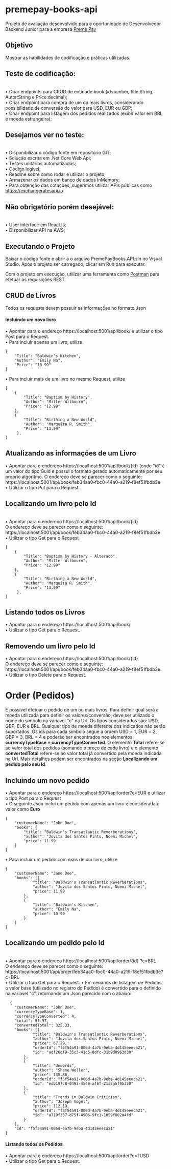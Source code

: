 # premepay-books-api
Projeto de avaliação desenvolvido para a oportunidade de Desenvolvedor Backend Junior para a empresa [Preme Pay](https://premepay.com/)

## Objetivo
Mostrar as habilidades de codificação e práticas utilizadas.

## Teste de codificação:
<br>•	Criar endpoints para CRUD de entidade book (id:number, title:String, Autor:String e Price:decimal); 
<br>•	Criar endpoint para compra de um ou mais livros, considerando possibilidade de conversão do valor para USD, EUR ou GBP;
<br>•	Criar endpoint para listagem dos pedidos realizados (exibir valor em BRL e moeda estrangeira);
 
## Desejamos ver no teste:
<br>•	Disponibilizar o código fonte em repositório GIT;
<br>•	Solução escrita em .Net Core Web Api;
<br>•	Testes unitários automatizados;
<br>•	Código legível;
<br>•	Readme sobre como rodar e utilizar o projeto;
<br>•	Armazenar os dados em banco de dados InMemory;
<br>•	Para obtenção das cotações, sugerimos utilizar APIs públicas como https://exchangeratesapi.io
 
## Não obrigatório porém desejável:
<br>•	User interface em React.js;
<br>•	Disponibilizar API na AWS;

## Executando o Projeto 
Baixar o código fonte e abrir a o arquivo PremePayBooks.API.sln no Visual Studio. Após o projeto ser carregado, clicar em Run para executar.

Com o projeto em execução, utilizar uma ferramenta como [Postman](https://www.postman.com/) para efetuar as requisições REST. 
<br/>
## CRUD de Livros
Todos os requests devem possuir as informações no formato Json

#### Incluindo um novo livro
• Apontar para o endereço https://localhost:5001/api/book/ e utilizar o tipo Post para o Request.
<br>• Para incluir apenas um livro, utilize
```
{
    "Title": "Baldwin's Kitchen",
    "Author": "Emily Na",
    "Price": "10.99"
}
```
• Para incluir mais de um livro no mesmo Request, utilize
```
[
	{
	    "Title": "Baptism by History",
	    "Author": "Miller Wilbourn",
	    "Price": "12.99"
	},
	{
	    "Title": "Birthing a New World",
	    "Author": "Marquita R. Smith",
	    "Price": "13.99"
	 },
]
```

## Atualizando as informações de um Livro
• Apontar para o endereço https://localhost:5001/api/book/{id} (onde "id" é um valor do tipo Guid e possui o formato gerado automaticamente por seu proprio algoritmo. 
O endereço deve se parecer como o seguinte: https://localhost:5001/api/book/feb34aa0-fbc0-44a0-a219-f8ef51fbdb3e
<br>• Utilizar o tipo Put para o Request.

## Localizando um livro pelo Id
<br>• Apontar para o endereço https://localhost:5001/api/book/{id} 
<br>O endereço deve se parecer como o seguinte: https://localhost:5001/api/book/feb34aa0-fbc0-44a0-a219-f8ef51fbdb3e
<br>• Utilizar o tipo Get para o Request
```
[
	{
	    "Title": "Baptism by History - Alterado",
	    "Author": "Miller Wilbourn",
	    "Price": "12.99"
	},
	{
	    "Title": "Birthing a New World",
	    "Author": "Marquita R. Smith",
	    "Price": "13.99"
	 },
]
```

## Listando todos os Livros
• Apontar para o endereço https://localhost:5001/api/book/
<br>• Utilizar o tipo Get para o Request.

## Removendo um livro pelo Id
• Apontar para o endereço https://localhost:5001/api/book/{id} 
<br>O endereço deve se parecer como o seguinte: https://localhost:5001/api/book/feb34aa0-fbc0-44a0-a219-f8ef51fbdb3e.
<br>• Utilizar o tipo Delete para o Request.


# Order (Pedidos)
É possível efetuar o pedido de um ou mais livros.
Para definir qual será a moeda utilizada para definir os valores/conversão, deve ser utilizado o nome do simbolo na variavel "c" na Url. Os tipos considerados são: USD, GBP, EUR e BRL. Qualquer tipo de moeda diferente dos indicados não serão suportados. Os ids para cada simbolo segue a ordem USD = 1, EUR = 2,  GBP = 3,   BRL = 4 e poderão ser encontrados nos elementos **currencyTypeBase** e **currencyTypeConverted**.
O elemento **Total**  refere-se ao valor total dos pedidos (somando o preço de cada livro) e o elemento **convertedTotal**  refere-se ao valor total já convertido pela moeda indicada na Url. Mais detalhes podem ser encontrados na seção **Localizando um pedido pelo seu Id**.

## Incluindo um novo pedido
• Apontar para o endereço https://localhost:5001/api/order?c=EUR e utilizar o tipo Post para o Request
<br>• O seguinte Json inclui um pedido com apenas um livro e considerada o valor como **Euro**
```
{
    "customerName": "John Doe",
    "books": {
        "title": "Baldwin's Transatlantic Reverberations",
        "author": "Jovita dos Santos Pinto, Noemi Michel",
        "price": 11.99
    }
}
```

• Para incluir um pedido com mais de um livro, utilize
```
{
    "customerName": "Jane Doe",
    "books": [{
            "title": "Baldwin's Transatlantic Reverberations",
            "author": "Jovita dos Santos Pinto, Noemi Michel",
            "price": 11.99
        },
        {
            "title": "Baldwin's Kitchen",
            "author": "Emily Na",
            "price": 10.99
        }
    ]
}
```

## Localizando um pedido pelo Id
<br>• Apontar para o endereço https://localhost:5001/api/order/{id} ?c=BRL
<br>O endereço deve se parecer como o seguinte: https://localhost:5001/api/order/feb34aa0-fbc0-44a0-a219-f8ef51fbdb3e?c=BRL
<br>• Utilizar o tipo Get para o Request.
• Em cenários de listagem de Pedidos, o valor base (utilizado no registro do Pedido) é convertido para o definido na variavel "c", retornando um Json parecido com o abaixo:
```
  {
    "customerName": "John Doe",
    "currencyTypeBase": 1,
    "currencyTypeConverted": 4,
    "total": 57.97,
    "convertedTotal": 325.33,
    "books": [{
            "title": "Baldwin's Transatlantic Reverberations",
            "author": "Jovita dos Santos Pinto, Noemi Michel",
            "price": 67.29,
            "orderId": "f5f54a91-006d-4a7b-9eba-4d145eeeca21",
            "id": "adf26df9-35c3-41c5-8dfc-31b9d0963d30"
        },
        {
            "title": "Unwords",
            "author": "Shane Weller",
            "price": 145.86,
            "orderId": "f5f54a91-006d-4a7b-9eba-4d145eeeca21",
            "id": "edb197c8-0493-4549-af6f-21a2a5f95350"
        },
        {
            "title": "Trends in Baldwin Criticism",
            "author": "Joseph Vogel",
            "price": 112.19,
            "orderId": "f5f54a91-006d-4a7b-9eba-4d145eeeca21",
            "id": "a719f337-d75f-4906-9fc1-1059f802a4fd"
        }
    ],
    "id": "f5f54a91-006d-4a7b-9eba-4d145eeeca21"
}
```

#### Listando todos os Pedidos
• Apontar para o endereço https://localhost:5001/api/order?c=?USD
<br>• Utilizar o tipo Get para o Request.
